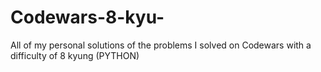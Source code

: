 # Codewars-8-kyu-
All of my personal solutions of the problems I solved on Codewars with a difficulty of 8 kyung (PYTHON)
